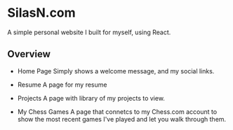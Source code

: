 # SilasN.com

A simple personal website I built for myself, using React.

## Overview
- Home Page
Simply shows a welcome message, and my social links.

- Resume
A page for my resume

- Projects
A page with library of my projects to view.

- My Chess Games
A page that connetcs to my Chess.com account to show the most recent games I've played and let you walk through them.
